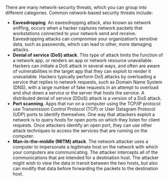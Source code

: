 There are many network-security threats, which you can group into different categories. Common network-based security threats include:

 -  **Eavesdropping**. An eavesdropping attack, also known as network sniffing, occurs when a hacker captures network packets that workstations connected to your network send and receive. Eavesdropping attacks can compromise your organization’s sensitive data, such as passwords, which can lead to other, more damaging attacks.
 -  **Denial of service (DoS) attack**. This type of attack limits the function of a network app, or renders an app or network resource unavailable. Hackers can initiate a DoS attack in several ways, and often are aware of vulnerabilities in the target app that they can exploit to render it unavailable. Hackers typically perform DoS attacks by overloading a service that replies to network requests, such as Domain Name System (DNS), with a large number of fake requests in an attempt to overload and shut down a service or the server that hosts the service. A distributed denial of service (DDoS) attack is a version of a DoS attack.
 -  **Port scanning**. Apps that run on a computer using the TCP/IP protocol use Transmission Control Protocol (TCP) or User Datagram Protocol (UDP) ports to identify themselves. One way that attackers exploit a network is to query hosts for open ports on which they listen for client requests. Once attackers identify an open port, they can use other attack techniques to access the services that are running on the computer.
 -  **Man-in-the-middle (MITM) attack**. The network attacker uses a computer to impersonate a legitimate host on the network with which your computers are communicating. The attacker intercepts all of the communications that are intended for a destination host. The attacker might wish to view the data in transit between the two hosts, but also can modify that data before forwarding the packets to the destination host.
